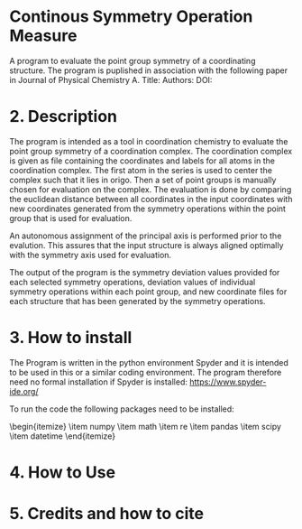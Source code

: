 # Continous Symmetry Operation Measure
A program to evaluate the point group symmetry of a coordinating structure.
The program is puplished in association with the following paper in Journal of Physical Chemistry A.
Title:
Authors: 
DOI:

# 2. Description
The program is intended as a tool in coordination chemistry to evaluate the point group symmetry of a coordination complex.
The coordination complex is given as file containing the coordinates and labels for all atoms in the coordination complex. 
The first atom in the series is used to center the complex such that it lies in origo.
Then a set of point groups is manually chosen for evaluation on the complex. 
The evaluation is done by comparing the euclidean distance between all coordinates in the input coordinates with new coordinates generated from the symmetry operations within the point group that is used for evaluation.

An autonomous assignment of the principal axis is performed prior to the evalution. This assures that the input structure is always aligned optimally with the symmetry axis used for evaluation.

The output of the program is the symmetry deviation values provided for each selected symmetry operations, deviation values of individual symmetry operations within each point group, and new coordinate files for each structure that has been generated by the symmetry operations. 


# 3. How to install
The Program is written in the python environment Spyder and it is intended to be used in this or a similar coding environment. 
The program therefore need no formal installation if Spyder is installed: https://www.spyder-ide.org/

To run the code the following packages need to be installed:

\begin{itemize}
  \item numpy
  \item math
  \item re
  \item pandas
  \item scipy
  \item datetime
\end{itemize}







# 4. How to Use

# 5. Credits and how to cite




